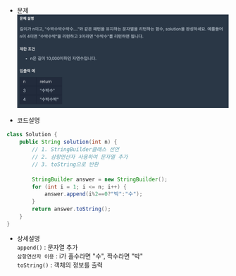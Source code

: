 * 문제
![](../../../img/taehyeon/수박수-문제.png)
  
* 코드설명
```java
class Solution {
    public String solution(int n) {
        // 1. StringBuilder클래스 선언
        // 2. 삼항연산자 사용하여 문자열 추가 
        // 3. toString으로 반환
        
        StringBuilder answer = new StringBuilder();
        for (int i = 1; i <= n; i++) {
            answer.append(i%2==0?"박":"수");
        }
        return answer.toString();
    }
}
```

* 상세설명  
`append()` : 문자열 추가   
  `삼항연산자 이용` : i가 홀수라면 "수", 짝수라면 "박"   
`toString()` : 객체의 정보를 출력
